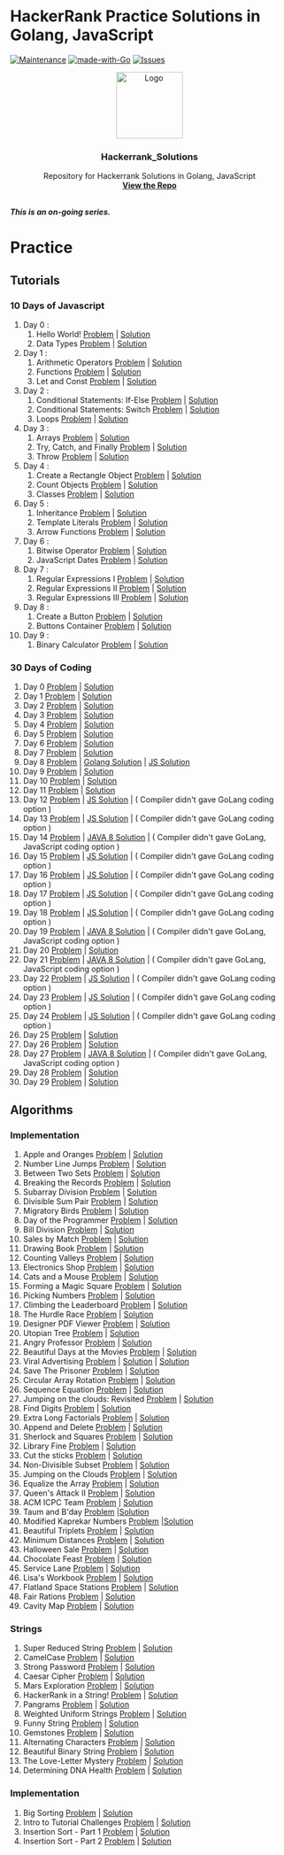 # HackerRank Practice Solutions in Golang, JavaScript
[![Maintenance][maintenance-shield]][maintenance-graph-url]
[![made-with-Go][made-with-go-shield]](https://golang.org/)
[![Issues][issues-shield]][issues-url]

<p align="center">
  <a href=" https://www.hackerrank.com/domains/tutorials/30-days-of-code">
    <img src="https://alternative.me/media/256/hackerrank-icon-3ruwgb2qxxh1gxg6-c.png" alt="Logo" width="120" height="120">
  </a>

<h3 align="center">Hackerrank_Solutions</h3>
  <p align="center">
    Repository for Hackerrank Solutions in Golang, JavaScript
    <br />
    <a href="https://github.com/mohit810/Hackerrank_Solutions"><strong>View the Repo</strong></a>
    <br />
    <br />
  </p>

***This is an on-going series.***

# Practice

## Tutorials

### 10 Days of Javascript

1. Day 0 :
   1. Hello World! [Problem](https://www.hackerrank.com/challenges/js10-hello-world/problem) | [Solution](https://github.com/mohit810/Hackerrank_Solutions/blob/master/tutorials/10-Days-of-Javascript/Day%200/day-0:hello-world.js)
   2. Data Types [Problem](https://www.hackerrank.com/challenges/js10-data-types/problem) | [Solution](https://github.com/mohit810/Hackerrank_Solutions/blob/master/tutorials/10-Days-of-Javascript/Day%200/day-0:data-types.js)
2. Day 1 :
    1. Arithmetic Operators [Problem](https://www.hackerrank.com/challenges/js10-arithmetic-operators/problem) | [Solution](https://github.com/mohit810/Hackerrank_Solutions/blob/master/tutorials/10-Days-of-Javascript/Day%201/day-1:arithmetic-operators.js)
    2. Functions [Problem](https://www.hackerrank.com/challenges/js10-function/problem) | [Solution](https://github.com/mohit810/Hackerrank_Solutions/blob/master/tutorials/10-Days-of-Javascript/Day%201/day-1:function.js)
    3. Let and Const [Problem](https://www.hackerrank.com/challenges/js10-let-and-const/problem) | [Solution](https://github.com/mohit810/Hackerrank_Solutions/blob/master/tutorials/10-Days-of-Javascript/Day%201/day-1:let-and-const.js)
3. Day 2 : 
   1. Conditional Statements: If-Else [Problem](https://www.hackerrank.com/challenges/js10-if-else/problem) | [Solution](https://github.com/mohit810/Hackerrank_Solutions/blob/master/tutorials/10-Days-of-Javascript/Day%202/day-2:if-else.js)
   2. Conditional Statements: Switch [Problem](https://www.hackerrank.com/challenges/js10-switch/problem) | [Solution](https://github.com/mohit810/Hackerrank_Solutions/blob/master/tutorials/10-Days-of-Javascript/Day%202/day-2:switch.js)
   3. Loops [Problem](https://www.hackerrank.com/challenges/js10-loops/problem) | [Solution](https://github.com/mohit810/Hackerrank_Solutions/blob/master/tutorials/10-Days-of-Javascript/Day%202/day-2:loop.js)
4. Day 3 :
   1. Arrays [Problem](https://www.hackerrank.com/challenges/js10-arrays/problem) | [Solution](https://github.com/mohit810/Hackerrank_Solutions/blob/master/tutorials/10-Days-of-Javascript/Day%203/day-3:arrays.js)
   2. Try, Catch, and Finally [Problem](https://www.hackerrank.com/challenges/js10-try-catch-and-finally/problem) | [Solution](https://github.com/mohit810/Hackerrank_Solutions/blob/master/tutorials/10-Days-of-Javascript/Day%203/day3:try-catch-and-finally.js)
   3. Throw [Problem](https://www.hackerrank.com/challenges/js10-throw/problem) | [Solution](https://github.com/mohit810/Hackerrank_Solutions/blob/master/tutorials/10-Days-of-Javascript/Day%203/day-3:throw.js)
5. Day 4 :
   1. Create a Rectangle Object [Problem](https://www.hackerrank.com/challenges/js10-objects/problem) | [Solution](https://github.com/mohit810/Hackerrank_Solutions/blob/master/tutorials/10-Days-of-Javascript/Day%204/day-4:rect-object.js)
   2. Count Objects [Problem](https://www.hackerrank.com/challenges/js10-count-objects/problem) | [Solution](https://github.com/mohit810/Hackerrank_Solutions/blob/master/tutorials/10-Days-of-Javascript/Day%204/day-4:count-objects.js)
   3. Classes [Problem](https://www.hackerrank.com/challenges/js10-class/problem) | [Solution](https://github.com/mohit810/Hackerrank_Solutions/blob/master/tutorials/10-Days-of-Javascript/Day%204/day-4:class.js)
6. Day 5 :
   1. Inheritance [Problem](https://www.hackerrank.com/challenges/js10-inheritance/problem) | [Solution](https://github.com/mohit810/Hackerrank_Solutions/blob/master/tutorials/10-Days-of-Javascript/Day%205/day-5:inheritance.js)
   2. Template Literals [Problem](https://www.hackerrank.com/challenges/js10-template-literals/problem) | [Solution](https://github.com/mohit810/Hackerrank_Solutions/blob/master/tutorials/10-Days-of-Javascript/Day%205/day-5:template-literals.js)
   3. Arrow Functions [Problem](https://www.hackerrank.com/challenges/js10-arrows/problem) | [Solution](https://github.com/mohit810/Hackerrank_Solutions/blob/master/tutorials/10-Days-of-Javascript/Day%205/day-5:arrow-func.js)
7. Day 6 :
   1. Bitwise Operator [Problem](https://www.hackerrank.com/challenges/js10-bitwise/problem) | [Solution](https://github.com/mohit810/Hackerrank_Solutions/blob/master/tutorials/10-Days-of-Javascript/Day%206/day-6:bitwise.js)
   2. JavaScript Dates [Problem](https://www.hackerrank.com/challenges/js10-date/problem) | [Solution](https://github.com/mohit810/Hackerrank_Solutions/blob/master/tutorials/10-Days-of-Javascript/Day%206/day-6:date.js)
8. Day 7 :
   1. Regular Expressions I [Problem](https://www.hackerrank.com/challenges/js10-regexp-1/problem) | [Solution](https://github.com/mohit810/Hackerrank_Solutions/blob/master/tutorials/10-Days-of-Javascript/Day%207/dau-7:regexp-1.js)
   2. Regular Expressions II [Problem](https://www.hackerrank.com/challenges/js10-regexp-2/problem) | [Solution](https://github.com/mohit810/Hackerrank_Solutions/blob/master/tutorials/10-Days-of-Javascript/Day%207/day-7:regexp-2.js)
   3. Regular Expressions III [Problem](https://www.hackerrank.com/challenges/js10-regexp-3/problem) | [Solution](https://github.com/mohit810/Hackerrank_Solutions/blob/master/tutorials/10-Days-of-Javascript/Day%207/day-7:regexp-3.js)
9. Day 8 :
   1. Create a Button [Problem](https://www.hackerrank.com/challenges/js10-create-a-button/problem) | [Solution](https://github.com/mohit810/Hackerrank_Solutions/blob/master/tutorials/10-Days-of-Javascript/Day%208/Create%20a%20Button)
   2. Buttons Container [Problem](https://www.hackerrank.com/challenges/js10-buttons-container/problem) | [Solution](https://github.com/mohit810/Hackerrank_Solutions/blob/master/tutorials/10-Days-of-Javascript/Day%208/Buttons%20Container)
10. Day 9 :
      1. Binary Calculator [Problem](https://www.hackerrank.com/challenges/js10-binary-calculator/problem) | [Solution](https://github.com/mohit810/Hackerrank_Solutions/blob/master/tutorials/10-Days-of-Javascript/Day%209/Binary%20Calculator)

### 30 Days of Coding

1. Day 0 [Problem](https://www.hackerrank.com/challenges/30-hello-world/problem) | [Solution](https://github.com/mohit810/Hackerrank_Solutions/blob/master/tutorials/30-Days-of-Coding/day-0.go)       
2. Day 1 [Problem](https://www.hackerrank.com/challenges/30-data-types/problem) | [Solution](https://github.com/mohit810/Hackerrank_Solutions/blob/master/tutorials/30-Days-of-Coding/day-1.go)    
3. Day 2 [Problem](https://www.hackerrank.com/challenges/30-operators/problem) | [Solution](https://github.com/mohit810/Hackerrank_Solutions/blob/master/tutorials/30-Days-of-Coding/day-2.go)
4. Day 3 [Problem](https://www.hackerrank.com/challenges/30-conditional-statements/problem) | [Solution](https://github.com/mohit810/Hackerrank_Solutions/blob/master/tutorials/30-Days-of-Coding/day-3.go)
5. Day 4 [Problem](https://www.hackerrank.com/challenges/30-class-vs-instance/problem) | [Solution](https://github.com/mohit810/Hackerrank_Solutions/blob/master/tutorials/30-Days-of-Coding/day-4.go)
6. Day 5 [Problem](https://www.hackerrank.com/challenges/30-loops/problem) | [Solution](https://github.com/mohit810/Hackerrank_Solutions/blob/master/tutorials/30-Days-of-Coding/day-5.go)
7. Day 6 [Problem](https://www.hackerrank.com/challenges/30-review-loop/problem) | [Solution](https://github.com/mohit810/Hackerrank_Solutions/blob/master/tutorials/30-Days-of-Coding/day-6.go)
8. Day 7 [Problem](https://www.hackerrank.com/challenges/30-arrays/problem) | [Solution](https://github.com/mohit810/Hackerrank_Solutions/blob/master/tutorials/30-Days-of-Coding/day-7.go)
9. Day 8 [Problem](https://www.hackerrank.com/challenges/30-dictionaries-and-maps/problem) | [Golang Solution](https://github.com/mohit810/Hackerrank_Solutions/blob/master/tutorials/30-Days-of-Coding/day-8.go) | [JS Solution](https://github.com/mohit810/Hackerrank_Solutions/blob/master/practice/30-Days-of-Coding/day-8.js)
10. Day 9 [Problem](https://www.hackerrank.com/challenges/30-recursion/problem) | [Solution](https://github.com/mohit810/Hackerrank_Solutions/blob/master/tutorials/30-Days-of-Coding/day-9.go)
11. Day 10 [Problem](https://www.hackerrank.com/challenges/30-binary-numbers/problem) | [Solution](https://github.com/mohit810/Hackerrank_Solutions/blob/master/tutorials/30-Days-of-Coding/day-10.go)
12. Day 11 [Problem](https://www.hackerrank.com/challenges/30-2d-arrays/problem) | [Solution](https://github.com/mohit810/Hackerrank_Solutions/blob/master/tutorials/30-Days-of-Coding/day-11.go)
13. Day 12 [Problem](https://www.hackerrank.com/challenges/30-inheritance/problem) | [JS Solution](https://github.com/mohit810/Hackerrank_Solutions/blob/master/tutorials/30-Days-of-Coding/day-12.js) | ( Compiler didn't gave GoLang coding option )
14. Day 13 [Problem](https://www.hackerrank.com/challenges/30-abstract-classes/problem) | [JS Solution](https://github.com/mohit810/Hackerrank_Solutions/blob/master/tutorials/30-Days-of-Coding/day-13.js) | ( Compiler didn't gave GoLang coding option )
15. Day 14 [Problem](https://www.hackerrank.com/challenges/30-scope/problem) | [JAVA 8 Solution](https://github.com/mohit810/Hackerrank_Solutions/blob/master/tutorials/30-Days-of-Coding/day-14.java) | ( Compiler didn't gave GoLang, JavaScript coding option )
16. Day 15 [Problem](https://www.hackerrank.com/challenges/30-linked-list/problem) | [JS Solution](https://github.com/mohit810/Hackerrank_Solutions/blob/master/tutorials/30-Days-of-Coding/day-15.js) | ( Compiler didn't gave GoLang coding option )
17. Day 16 [Problem](https://www.hackerrank.com/challenges/30-exceptions-string-to-integer/problem) | [JS Solution](https://github.com/mohit810/Hackerrank_Solutions/blob/master/tutorials/30-Days-of-Coding/day-16.js) | ( Compiler didn't gave GoLang coding option )
18. Day 17 [Problem](https://www.hackerrank.com/challenges/30-more-exceptions/problem) | [JS Solution](https://github.com/mohit810/Hackerrank_Solutions/blob/master/tutorials/30-Days-of-Coding/day-17.js) | ( Compiler didn't gave GoLang coding option )
19. Day 18 [Problem](https://www.hackerrank.com/challenges/30-queues-stacks/problem) | [JS Solution](https://github.com/mohit810/Hackerrank_Solutions/blob/master/tutorials/30-Days-of-Coding/day-18.js) | ( Compiler didn't gave GoLang coding option )
20. Day 19 [Problem](https://www.hackerrank.com/challenges/30-interfaces/problem) | [JAVA 8 Solution](https://github.com/mohit810/Hackerrank_Solutions/blob/master/tutorials/30-Days-of-Coding/day-19.java) | ( Compiler didn't gave GoLang, JavaScript coding option )
21. Day 20 [Problem](https://www.hackerrank.com/challenges/30-sorting/problem) | [Solution](https://github.com/mohit810/Hackerrank_Solutions/blob/master/tutorials/30-Days-of-Coding/day-20.go)
22. Day 21 [Problem](https://www.hackerrank.com/challenges/30-generics/problem) | [JAVA 8 Solution](https://github.com/mohit810/Hackerrank_Solutions/blob/master/tutorials/30-Days-of-Coding/day-21.java) | ( Compiler didn't gave GoLang, JavaScript coding option )
23. Day 22 [Problem](https://www.hackerrank.com/challenges/30-binary-search-trees/problem) | [JS Solution](https://github.com/mohit810/Hackerrank_Solutions/blob/master/tutorials/30-Days-of-Coding/day-22.js) | ( Compiler didn't gave GoLang coding option )
24. Day 23 [Problem](https://www.hackerrank.com/challenges/30-binary-trees/problem) | [JS Solution](https://github.com/mohit810/Hackerrank_Solutions/blob/master/tutorials/30-Days-of-Coding/day-23.js) | ( Compiler didn't gave GoLang coding option )
25. Day 24 [Problem](https://www.hackerrank.com/challenges/30-linked-list-deletion/problem) | [JS Solution](https://github.com/mohit810/Hackerrank_Solutions/blob/master/tutorials/30-Days-of-Coding/day-24.js) | ( Compiler didn't gave GoLang coding option )
26. Day 25 [Problem](https://www.hackerrank.com/challenges/30-running-time-and-complexity/problem) | [Solution](https://github.com/mohit810/Hackerrank_Solutions/blob/master/tutorials/30-Days-of-Coding/day-25.go)
27. Day 26 [Problem](https://www.hackerrank.com/challenges/30-nested-logic/problem) | [Solution](https://github.com/mohit810/Hackerrank_Solutions/blob/master/tutorials/30-Days-of-Coding/day-26.go)
28. Day 27 [Problem](https://www.hackerrank.com/challenges/30-testing/problem) | [JAVA 8 Solution](https://github.com/mohit810/Hackerrank_Solutions/blob/master/tutorials/30-Days-of-Coding/day-27.java) | ( Compiler didn't gave GoLang, JavaScript coding option )
29. Day 28 [Problem](https://www.hackerrank.com/challenges/30-regex-patterns/problem) | [Solution](https://github.com/mohit810/Hackerrank_Solutions/blob/master/tutorials/30-Days-of-Coding/day-28.go)
30. Day 29 [Problem](https://www.hackerrank.com/challenges/30-bitwise-and/problem) | [Solution](https://github.com/mohit810/Hackerrank_Solutions/blob/master/tutorials/30-Days-of-Coding/day-29.go)

## Algorithms

### Implementation

1. Apple and Oranges [Problem](https://www.hackerrank.com/challenges/apple-and-orange/problem) | [Solution](https://github.com/mohit810/Hackerrank_Solutions/blob/master/practice/algorithms/implementation/apple-and-orange.go)
2. Number Line Jumps [Problem](https://www.hackerrank.com/challenges/kangaroo/problem) | [Solution](https://github.com/mohit810/Hackerrank_Solutions/blob/master/practice/algorithms/implementation/number-line-jumps.go)
3. Between Two Sets [Problem](https://www.hackerrank.com/challenges/between-two-sets/problem) | [Solution](https://github.com/mohit810/Hackerrank_Solutions/blob/master/practice/algorithms/implementation/between-two-sets.go)
4. Breaking the Records [Problem](https://www.hackerrank.com/challenges/breaking-best-and-worst-records/problem) | [Solution](https://github.com/mohit810/Hackerrank_Solutions/blob/master/practice/algorithms/implementation/breaking-the-records.go)
5. Subarray Division [Problem](https://www.hackerrank.com/challenges/the-birthday-bar/problem) | [Solution](https://github.com/mohit810/Hackerrank_Solutions/blob/master/practice/algorithms/implementation/subarray-division.go)
6. Divisible Sum Pair [Problem](https://www.hackerrank.com/challenges/divisible-sum-pairs/problem) | [Solution](https://github.com/mohit810/Hackerrank_Solutions/blob/master/practice/algorithms/implementation/divisible-sum-pairs.go)
7. Migratory Birds [Problem](https://www.hackerrank.com/challenges/migratory-birds/problem) | [Solution](https://github.com/mohit810/Hackerrank_Solutions/blob/master/practice/algorithms/implementation/migratory-birds.go)
8. Day of the Programmer [Problem](https://www.hackerrank.com/challenges/day-of-the-programmer/problem) | [Solution](https://github.com/mohit810/Hackerrank_Solutions/blob/master/practice/algorithms/implementation/day-of-the-programmer.go)
9. Bill Division [Problem](https://www.hackerrank.com/challenges/bon-appetit/problem) | [Solution](https://github.com/mohit810/Hackerrank_Solutions/blob/master/practice/algorithms/implementation/bill-division.go)
10. Sales by Match [Problem](https://www.hackerrank.com/challenges/sock-merchant/problem) | [Solution](https://github.com/mohit810/Hackerrank_Solutions/blob/master/practice/algorithms/implementation/sales-by-match.go)
11. Drawing Book [Problem](https://www.hackerrank.com/challenges/drawing-book/problem) | [Solution](https://github.com/mohit810/Hackerrank_Solutions/blob/master/practice/algorithms/implementation/drawing-book.go)
12. Counting Valleys [Problem](https://www.hackerrank.com/challenges/counting-valleys/problem) | [Solution](https://github.com/mohit810/Hackerrank_Solutions/blob/master/practice/algorithms/implementation/counting-valleys.go)
13. Electronics Shop [Problem](https://www.hackerrank.com/challenges/electronics-shop/problem) | [Solution](https://github.com/mohit810/Hackerrank_Solutions/blob/master/practice/algorithms/implementation/electronics-shop.go)
14. Cats and a Mouse [Problem](https://www.hackerrank.com/challenges/cats-and-a-mouse/problem) | [Solution](https://github.com/mohit810/Hackerrank_Solutions/blob/master/practice/algorithms/implementation/cats-and-mouse.go)
15. Forming a Magic Square [Problem](https://www.hackerrank.com/challenges/magic-square-forming/problem) | [Solution](https://github.com/mohit810/Hackerrank_Solutions/blob/master/practice/algorithms/implementation/forming-a-magic-square.go)
16. Picking Numbers [Problem](https://www.hackerrank.com/challenges/picking-numbers/problem) | [Solution](https://github.com/mohit810/Hackerrank_Solutions/blob/master/practice/algorithms/implementation/picking-numbers.go)
17. Climbing the Leaderboard [Problem](https://www.hackerrank.com/challenges/climbing-the-leaderboard/problem) | [Solution](https://github.com/mohit810/Hackerrank_Solutions/blob/master/practice/algorithms/implementation/climbing-the-leaderboard.go)
18. The Hurdle Race [Problem](https://www.hackerrank.com/challenges/the-hurdle-race/problem) | [Solution](https://github.com/mohit810/Hackerrank_Solutions/blob/master/practice/algorithms/implementation/the-hurdle-race.go)
19. Designer PDF Viewer [Problem](https://www.hackerrank.com/challenges/designer-pdf-viewer/problem) | [Solution](https://github.com/mohit810/Hackerrank_Solutions/blob/master/practice/algorithms/implementation/designer-pdf-viewer.go)
20. Utopian Tree [Problem](https://www.hackerrank.com/challenges/utopian-tree/problem) | [Solution](https://github.com/mohit810/Hackerrank_Solutions/blob/master/practice/algorithms/implementation/utopian-tree.go)
21. Angry Professor [Problem](https://www.hackerrank.com/challenges/angry-professor/problem) | [Solution](https://github.com/mohit810/Hackerrank_Solutions/blob/master/practice/algorithms/implementation/angry-professor.go)
22. Beautiful Days at the Movies [Problem](https://www.hackerrank.com/challenges/beautiful-days-at-the-movies/problem) | [Solution](https://github.com/mohit810/Hackerrank_Solutions/blob/master/practice/algorithms/implementation/beautiful-days-at-the-movies.go)
23. Viral Advertising [Problem](https://www.hackerrank.com/challenges/strange-advertising/problem) | [Solution](https://www.hackerrank.com/challenges/beautiful-days-at-the-movies/problem) | [Solution](https://github.com/mohit810/Hackerrank_Solutions/blob/master/practice/algorithms/implementation/viral-advertising.go)
24. Save The Prisoner [Problem](https://www.hackerrank.com/challenges/save-the-prisoner/problem) | [Solution](https://github.com/mohit810/Hackerrank_Solutions/blob/master/practice/algorithms/implementation/save-the-prisoner.go)
25. Circular Array Rotation [Problem](https://www.hackerrank.com/challenges/circular-array-rotation/problem) | [Solution](https://github.com/mohit810/Hackerrank_Solutions/blob/master/practice/algorithms/implementation/circular-array-rotation.go)
26. Sequence Equation [Problem](https://www.hackerrank.com/challenges/permutation-equation/problem) | [Solution](https://github.com/mohit810/Hackerrank_Solutions/blob/master/practice/algorithms/implementation/permutation-equation.go)
27. Jumping on the clouds: Revisited [Problem](https://www.hackerrank.com/challenges/jumping-on-the-clouds-revisited/problem) | [Solution](https://github.com/mohit810/Hackerrank_Solutions/blob/master/practice/algorithms/implementation/jumping-on-the-clouds-revisited.go)
28. Find Digits [Problem](https://www.hackerrank.com/challenges/find-digits/problem) | [Solution](https://github.com/mohit810/Hackerrank_Solutions/blob/master/practice/algorithms/implementation/find-digits.go)
29. Extra Long Factorials [Problem](https://www.hackerrank.com/challenges/extra-long-factorials/problem) | [Solution](https://github.com/mohit810/Hackerrank_Solutions/blob/master/practice/algorithms/implementation/extra-long-factorials.go)
30. Append and Delete [Problem](https://www.hackerrank.com/challenges/append-and-delete/problem) | [Solution](https://github.com/mohit810/Hackerrank_Solutions/blob/master/practice/algorithms/implementation/append-and-delete.go)
31. Sherlock and Squares [Problem](https://www.hackerrank.com/challenges/sherlock-and-squares/problem) | [Solution](https://github.com/mohit810/Hackerrank_Solutions/blob/master/practice/algorithms/implementation/sherlock-and-squares.go)
32. Library Fine [Problem](https://www.hackerrank.com/challenges/library-fine/problem) | [Solution](https://github.com/mohit810/Hackerrank_Solutions/blob/master/practice/algorithms/implementation/library-fine.go)
33. Cut the sticks [Problem](https://www.hackerrank.com/challenges/cut-the-sticks/problem) | [Solution](https://github.com/mohit810/Hackerrank_Solutions/blob/master/practice/algorithms/implementation/cut-the-sticks.go)
34. Non-Divisible Subset [Problem](https://www.hackerrank.com/challenges/non-divisible-subset/problem) | [Solution](https://github.com/mohit810/Hackerrank_Solutions/blob/master/practice/algorithms/implementation/non-divisible-subset.go)
35. Jumping on the Clouds [Problem](https://www.hackerrank.com/challenges/jumping-on-the-clouds/problem) | [Solution](https://github.com/mohit810/Hackerrank_Solutions/blob/master/practice/algorithms/implementation/jumping-on-the-clouds.go)
36. Equalize the Array [Problem](https://www.hackerrank.com/challenges/equality-in-a-array/problem) | [Solution](https://github.com/mohit810/Hackerrank_Solutions/blob/master/practice/algorithms/implementation/equality-in-a-array.go)
37. Queen's Attack II [Problem](https://www.hackerrank.com/challenges/queens-attack-2/problem) | [Solution](https://github.com/mohit810/Hackerrank_Solutions/blob/master/practice/algorithms/implementation/queens-attack-2.go)
38. ACM ICPC Team [Problem](https://www.hackerrank.com/challenges/acm-icpc-team/problem) | [Solution](https://github.com/mohit810/Hackerrank_Solutions/blob/master/practice/algorithms/implementation/acm-icpc-team.go)
39. Taum and B'day [Problem](https://www.hackerrank.com/challenges/taum-and-bday/problem) |[Solution](https://github.com/mohit810/Hackerrank_Solutions/blob/master/practice/algorithms/implementation/taum-and-bday.go)
40. Modified Kaprekar Numbers [Problem](https://www.hackerrank.com/challenges/kaprekar-numbers/problem) |[Solution](https://github.com/mohit810/Hackerrank_Solutions/blob/master/practice/algorithms/implementation/kaprekar-numbers.go)
41. Beautiful Triplets [Problem](https://www.hackerrank.com/challenges/beautiful-triplets/problem) | [Solution](https://github.com/mohit810/Hackerrank_Solutions/blob/master/practice/algorithms/implementation/beautiful-triplets.go)
42. Minimum Distances [Problem](https://www.hackerrank.com/challenges/minimum-distances/problem) | [Solution](https://github.com/mohit810/Hackerrank_Solutions/blob/master/practice/algorithms/implementation/minimum-distances.go)
43. Halloween Sale [Problem](https://www.hackerrank.com/challenges/halloween-sale/problem) | [Solution](https://github.com/mohit810/Hackerrank_Solutions/blob/master/practice/algorithms/implementation/halloween-sale.go)
44. Chocolate Feast [Problem](https://www.hackerrank.com/challenges/chocolate-feast/problem) | [Solution](https://github.com/mohit810/Hackerrank_Solutions/blob/master/practice/algorithms/implementation/chocolate-feast.go)
45. Service Lane [Problem](https://www.hackerrank.com/challenges/service-lane/problem) | [Solution](https://github.com/mohit810/Hackerrank_Solutions/blob/master/practice/algorithms/implementation/service-lane.go)
46. Lisa's Workbook [Problem](https://www.hackerrank.com/challenges/lisa-workbook/problem) | [Solution](https://github.com/mohit810/Hackerrank_Solutions/blob/master/practice/algorithms/implementation/lisa-workbook.go)
47. Flatland Space Stations [Problem](https://www.hackerrank.com/challenges/flatland-space-stations/problem) | [Solution](https://github.com/mohit810/Hackerrank_Solutions/blob/master/practice/algorithms/implementation/flatland-space-stations.go)
48. Fair Rations [Problem](https://www.hackerrank.com/challenges/fair-rations/problem) | [Solution](https://github.com/mohit810/Hackerrank_Solutions/blob/master/practice/algorithms/implementation/fair-rations.go)
49. Cavity Map [Problem](https://www.hackerrank.com/challenges/cavity-map/problem) | [Solution](https://github.com/mohit810/Hackerrank_Solutions/blob/master/practice/algorithms/implementation/cavity-map.go)


### Strings
1. Super Reduced String [Problem](https://www.hackerrank.com/challenges/reduced-string/problem) | [Solution](https://github.com/mohit810/Hackerrank_Solutions/blob/master/practice/algorithms/strings/reduced-string.go)
2. CamelCase [Problem](https://www.hackerrank.com/challenges/camelcase/problem) | [Solution](https://github.com/mohit810/Hackerrank_Solutions/blob/master/practice/algorithms/strings/camelcase.go)
3. Strong Password [Problem](https://www.hackerrank.com/challenges/strong-password/problem) | [Solution](https://github.com/mohit810/Hackerrank_Solutions/blob/master/practice/algorithms/strings/strong-password.go)
4. Caesar Cipher [Problem](https://www.hackerrank.com/challenges/caesar-cipher-1/problem) | [Solution](https://github.com/mohit810/Hackerrank_Solutions/blob/master/practice/algorithms/strings/caesar-cipher-1.go)
5. Mars Exploration [Problem](https://www.hackerrank.com/challenges/mars-exploration/problem) | [Solution](https://github.com/mohit810/Hackerrank_Solutions/blob/master/practice/algorithms/strings/mars-exploration.go)
6. HackerRank in a String! [Problem](https://www.hackerrank.com/challenges/hackerrank-in-a-string/problem) | [Solution](https://github.com/mohit810/Hackerrank_Solutions/blob/master/practice/algorithms/strings/hackerrank-in-a-string.go)
7. Pangrams [Problem](https://www.hackerrank.com/challenges/pangrams/problem) | [Solution](https://github.com/mohit810/Hackerrank_Solutions/blob/master/practice/algorithms/strings/pangrams.go)
8. Weighted Uniform Strings [Problem](https://www.hackerrank.com/challenges/weighted-uniform-string/problem) | [Solution](https://github.com/mohit810/Hackerrank_Solutions/blob/master/practice/algorithms/strings/weighted-uniform-string.go)
9. Funny String  [Problem](https://www.hackerrank.com/challenges/funny-string/problem) | [Solution](https://github.com/mohit810/Hackerrank_Solutions/blob/master/practice/algorithms/strings/funny-string.go)
10. Gemstones [Problem](https://www.hackerrank.com/challenges/gem-stones/problem) | [Solution](https://github.com/mohit810/Hackerrank_Solutions/blob/master/practice/algorithms/strings/gem-stones.go)
11. Alternating Characters [Problem](https://www.hackerrank.com/challenges/alternating-characters/problem) | [Solution](https://github.com/mohit810/Hackerrank_Solutions/blob/master/practice/algorithms/strings/alternating-characters.go)
12. Beautiful Binary String [Problem](https://www.hackerrank.com/challenges/beautiful-binary-string/problem) | [Solution](https://github.com/mohit810/Hackerrank_Solutions/blob/master/practice/algorithms/strings/beautiful-binary-string.go)
13. The Love-Letter Mystery [Problem](https://www.hackerrank.com/challenges/the-love-letter-mystery/problem) | [Solution](https://github.com/mohit810/Hackerrank_Solutions/blob/master/practice/algorithms/strings/the-love-letter-mystery.go)
14. Determining DNA Health [Problem](https://www.hackerrank.com/challenges/determining-dna-health/problem) | [Solution](https://github.com/mohit810/Hackerrank_Solutions/blob/master/practice/algorithms/strings/determining-dna-health.go)


### Implementation
1. Big Sorting [Problem](https://www.hackerrank.com/challenges/big-sorting/problem) | [Solution](https://github.com/mohit810/Hackerrank_Solutions/blob/master/practice/algorithms/sorting/big-sorting.go)
2. Intro to Tutorial Challenges [Problem](https://www.hackerrank.com/challenges/tutorial-intro/problem) | [Solution](https://github.com/mohit810/Hackerrank_Solutions/blob/master/practice/algorithms/sorting/tutorial-intro.go)
3. Insertion Sort - Part 1 [Problem](https://www.hackerrank.com/challenges/insertionsort1/problem) | [Solution](https://github.com/mohit810/Hackerrank_Solutions/blob/master/practice/algorithms/sorting/insertionsort1.go)
4. Insertion Sort - Part 2 [Problem](https://www.hackerrank.com/challenges/insertionsort2/problem) | [Solution](https://github.com/mohit810/Hackerrank_Solutions/blob/master/practice/algorithms/sorting/insertionsort2.go)


[maintenance-shield]: https://img.shields.io/badge/Maintained%3F-yes-green.svg
[made-with-go-shield]: https://img.shields.io/badge/Made%20with-Go-blue.svg
[issues-shield]: https://img.shields.io/github/issues/mohit810/hackerrank-golang-solutions
[issues-url]: https://github.com/mohit810/Hackerrank_Solutions/issues
[maintenance-graph-url]: https://github.com/mohit810/Hackerrank_Solutions/graphs/commit-activity